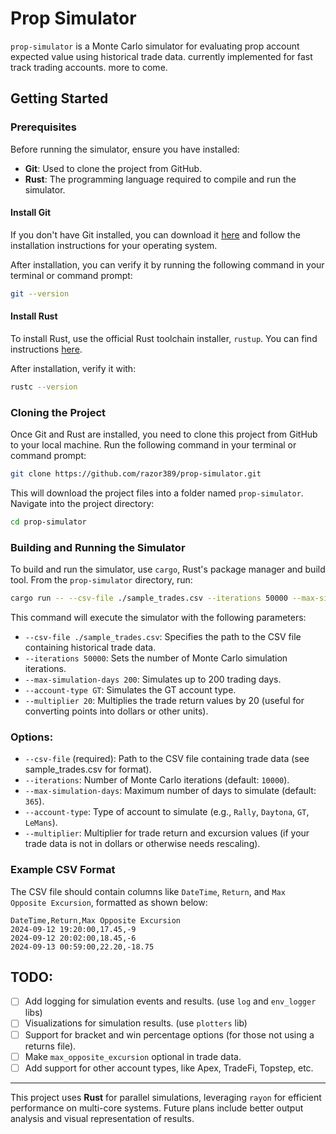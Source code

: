 # Prop Simulator

`prop-simulator` is a Monte Carlo simulator for evaluating prop account expected value using historical trade data. currently implemented for fast track trading accounts. more to come.

## Getting Started

### Prerequisites

Before running the simulator, ensure you have installed:
- **Git**: Used to clone the project from GitHub.
- **Rust**: The programming language required to compile and run the simulator.

#### Install Git

If you don't have Git installed, you can download it [here](https://git-scm.com/downloads) and follow the installation instructions for your operating system.

After installation, you can verify it by running the following command in your terminal or command prompt:

```bash
git --version
```

#### Install Rust

To install Rust, use the official Rust toolchain installer, `rustup`. You can find instructions [here](https://www.rust-lang.org/tools/install).

After installation, verify it with:

```bash
rustc --version
```

### Cloning the Project

Once Git and Rust are installed, you need to clone this project from GitHub to your local machine. Run the following command in your terminal or command prompt:

```bash
git clone https://github.com/razor389/prop-simulator.git
```

This will download the project files into a folder named `prop-simulator`. Navigate into the project directory:

```bash
cd prop-simulator
```

### Building and Running the Simulator

To build and run the simulator, use `cargo`, Rust's package manager and build tool. From the `prop-simulator` directory, run:

```bash
cargo run -- --csv-file ./sample_trades.csv --iterations 50000 --max-simulation-days 200 --account-type GT --multiplier 20
```

This command will execute the simulator with the following parameters:
- `--csv-file ./sample_trades.csv`: Specifies the path to the CSV file containing historical trade data.
- `--iterations 50000`: Sets the number of Monte Carlo simulation iterations.
- `--max-simulation-days 200`: Simulates up to 200 trading days.
- `--account-type GT`: Simulates the GT account type.
- `--multiplier 20`: Multiplies the trade return values by 20 (useful for converting points into dollars or other units).

### Options:

- `--csv-file` (required): Path to the CSV file containing trade data (see sample_trades.csv for format).
- `--iterations`: Number of Monte Carlo iterations (default: `10000`).
- `--max-simulation-days`: Maximum number of days to simulate (default: `365`).
- `--account-type`: Type of account to simulate (e.g., `Rally`, `Daytona`, `GT`, `LeMans`).
- `--multiplier`: Multiplier for trade return and excursion values (if your trade data is not in dollars or otherwise needs rescaling).

### Example CSV Format

The CSV file should contain columns like `DateTime`, `Return`, and `Max Opposite Excursion`, formatted as shown below:

```csv
DateTime,Return,Max Opposite Excursion
2024-09-12 19:20:00,17.45,-9
2024-09-12 20:02:00,18.45,-6
2024-09-13 00:59:00,22.20,-18.75
```

## TODO:

- [ ] Add logging for simulation events and results. (use `log` and `env_logger` libs)
- [ ] Visualizations for simulation results. (use `plotters` lib)
- [ ] Support for bracket and win percentage options (for those not using a returns file).
- [ ] Make `max_opposite_excursion` optional in trade data.
- [ ] Add support for other account types, like Apex, TradeFi, Topstep, etc.

---

This project uses **Rust** for parallel simulations, leveraging `rayon` for efficient performance on multi-core systems. Future plans include better output analysis and visual representation of results.
